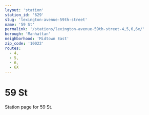 ```yaml
---
layout: 'station'
station_id: '629'
slug: 'lexington-avenue-59th-street'
name: '59 St'
permalink: '/stations/lexington-avenue-59th-street-4,5,6,6x/'
borough: 'Manhattan'
neighborhood: 'Midtown East'
zip_code: '10022'
routes:
  - 4,
  - 5,
  - 6,
  - 6X
---
```

# 59 St

Station page for 59 St.
